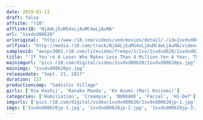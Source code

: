 ```yaml
---
date: 2019-01-13
draft: false
affsite: "r18"
afflinkr18: "NjA4LjEuMS4xLjAuMC4wLjAuMA"
url: "1svdvd00620"
urloriginal: "http://www.r18.com/videos/vod/movies/detail/-/id=1svdvd00620"
urlfinal: "http://media.r18.com/track/NjA4LjEuMS4xLjAuMC4wLjAuMA/videos/vod/movies/detail/-/id=1svdvd00620"
samplevid: "awspv3001.r18.com/litevideo/freepv/1/1sv/1svdvd620/1svdvd620_dmb_w.mp4"
title: "'If You're A Loser Who Makes Less Than 4 Million Yen A Year, Then Don't Talk To Me!' We Met This Bitchy Lady At A Marriage Partner Social Mixer, So We Decided To Dole Out Some Bukkake Creampie Punishment!"
mainimgurl: "pics.r18.com/digital/video/1svdvd00620/1svdvd00620ps.jpg"
mainimgs: "1svdvd00620ps.jpg"
releasedate: "Sept. 21, 2017"
duration: 137
productioncomp: "Sadistic Village"
girls: ['Ria Kashii', 'Kanako Maeda', 'Ko Asumi (Mari Koizumi)']
categories: ['Humiliation', 'Creampie', 'BUKKAKE', 'Facial', 'Hi-Def']
imgurls: ['pics.r18.com/digital/video/1svdvd00620/1svdvd00620jp-1.jpg', 'pics.r18.com/digital/video/1svdvd00620/1svdvd00620jp-2.jpg', 'pics.r18.com/digital/video/1svdvd00620/1svdvd00620jp-3.jpg', 'pics.r18.com/digital/video/1svdvd00620/1svdvd00620jp-4.jpg', 'pics.r18.com/digital/video/1svdvd00620/1svdvd00620jp-5.jpg', 'pics.r18.com/digital/video/1svdvd00620/1svdvd00620jp-6.jpg', 'pics.r18.com/digital/video/1svdvd00620/1svdvd00620jp-7.jpg', 'pics.r18.com/digital/video/1svdvd00620/1svdvd00620jp-8.jpg', 'pics.r18.com/digital/video/1svdvd00620/1svdvd00620jp-9.jpg', 'pics.r18.com/digital/video/1svdvd00620/1svdvd00620jp-10.jpg', 'pics.r18.com/digital/video/1svdvd00620/1svdvd00620jp-11.jpg', 'pics.r18.com/digital/video/1svdvd00620/1svdvd00620jp-12.jpg', 'pics.r18.com/digital/video/1svdvd00620/1svdvd00620jp-13.jpg', 'pics.r18.com/digital/video/1svdvd00620/1svdvd00620jp-14.jpg', 'pics.r18.com/digital/video/1svdvd00620/1svdvd00620jp-15.jpg', 'pics.r18.com/digital/video/1svdvd00620/1svdvd00620jp-16.jpg', 'pics.r18.com/digital/video/1svdvd00620/1svdvd00620jp-17.jpg', 'pics.r18.com/digital/video/1svdvd00620/1svdvd00620jp-18.jpg', 'pics.r18.com/digital/video/1svdvd00620/1svdvd00620jp-19.jpg', 'pics.r18.com/digital/video/1svdvd00620/1svdvd00620jp-20.jpg']
imgs: ['1svdvd00620jp-1.jpg', '1svdvd00620jp-2.jpg', '1svdvd00620jp-3.jpg', '1svdvd00620jp-4.jpg', '1svdvd00620jp-5.jpg', '1svdvd00620jp-6.jpg', '1svdvd00620jp-7.jpg', '1svdvd00620jp-8.jpg', '1svdvd00620jp-9.jpg', '1svdvd00620jp-10.jpg', '1svdvd00620jp-11.jpg', '1svdvd00620jp-12.jpg', '1svdvd00620jp-13.jpg', '1svdvd00620jp-14.jpg', '1svdvd00620jp-15.jpg', '1svdvd00620jp-16.jpg', '1svdvd00620jp-17.jpg', '1svdvd00620jp-18.jpg', '1svdvd00620jp-19.jpg', '1svdvd00620jp-20.jpg']
---
```

